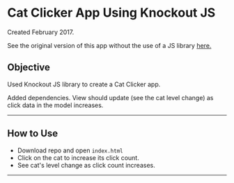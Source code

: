 # Cat Clicker App Using Knockout JS
Created February 2017.

See the original version of this app without the use of a JS library [here.](https://github.com/burieberry/cat-clicker)

## Objective

Used Knockout JS library to create a Cat Clicker app.

Added dependencies. View should update (see the cat level change) as click data in the model increases.

***

## How to Use

- Download repo and open `index.html`
- Click on the cat to increase its click count.
- See cat's level change as click count increases.

***


